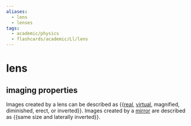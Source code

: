 ```yaml
---
aliases:
  - lens
  - lenses
tags:
  - academic/physics
  - flashcards/academic/Ll/lens
---
```


# lens

## imaging properties

Images created by a lens can be described as {{[real](real%20image.md), [virtual](virtual%20image.md), magnified, diminished, erect, or inverted}}. Images created by a [mirror](mirror.md) are described as {{same size and laterally inverted}}. <!--SR:!2023-05-30,16,270!2023-05-28,14,270-->
